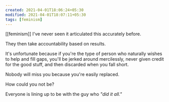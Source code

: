 ```yaml
---
created: 2021-04-01T18:06:24+05:30
modified: 2021-04-01T18:07:11+05:30
tags: [feminism]
---
```

[[feminism]]
 I've never seen it articulated this accurately before.

They then take accountability based on results.

It's unfortunate because if you're the type of person who naturally wishes to help and fill gaps, you'll be jerked around mercilessly, never given credit for the good stuff, and then discarded when you fall short.

Nobody will miss you because you're easily replaced. 

How could you not be?

Everyone is lining up to be with the guy who *"did it all."* 
